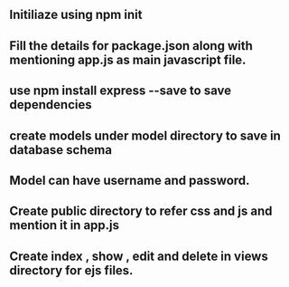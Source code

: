 ## Initiliaze using npm init
## Fill the details for package.json along with mentioning app.js as main javascript file.
## use npm install express --save to save dependencies
## create models under model directory to save in database schema
## Model can have username and password.
## Create public directory to refer css and js and mention it in app.js
## Create index , show , edit and delete in views directory for ejs files.